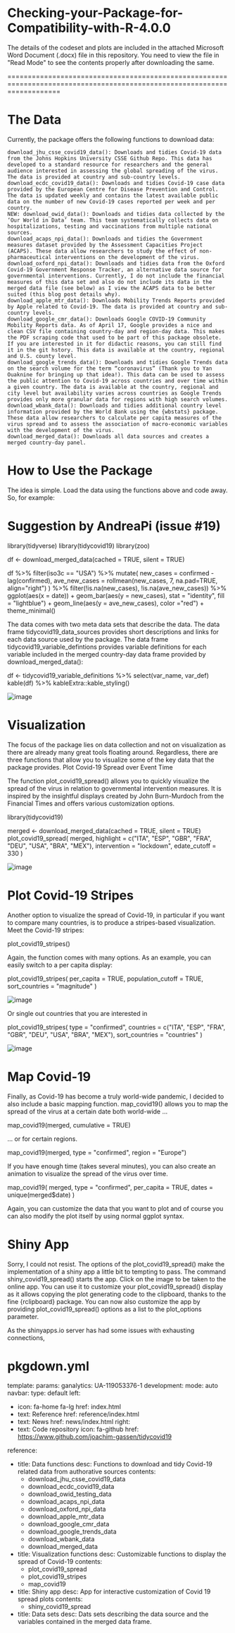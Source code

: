 # Checking-your-Package-for-Compatibility-with-R-4.0.0

The details of the codeset and plots are included in the attached Microsoft Word Document (.docx) file in this repository. 
You need to view the file in "Read Mode" to see the contents properly after downloading the same.


=========================================================================================================================

The Data
=============
Currently, the package offers the following functions to download data:

    download_jhu_csse_covid19_data(): Downloads and tidies Covid-19 data from the Johns Hopkins University CSSE Github Repo. This data has developed to a standard resource for researchers and the general audience interested in assessing the global spreading of the virus. The data is provided at country and sub-country levels.
    download_ecdc_covid19_data(): Downloads and tidies Covid-19 case data provided by the European Centre for Disease Prevention and Control. The data is updated weekly and contains the latest available public data on the number of new Covid-19 cases reported per week and per country.
    NEW: download_owid_data(): Downloads and tidies data collected by the ‘Our World in Data’ team. This team systematically collects data on hospitalizations, testing and vaccinations from multiple national sources.
    download_acaps_npi_data(): Downloads and tidies the Government measures dataset provided by the Assessment Capacities Project (ACAPS). These data allow researchers to study the effect of non-pharmaceutical interventions on the development of the virus.
    download_oxford_npi_data(): Downloads and tidies data from the Oxford Covid-19 Government Response Tracker, an alternative data source for governmental interventions. Currently, I do not include the financial measures of this data set and also do not include its data in the merged data file (see below) as I view the ACAPS data to be better suited (this blog post details why).
    download_apple_mtr_data(): Downloads Mobility Trends Reports provided by Apple related to Covid-19. The data is provided at country and sub-country levels.
    download_google_cmr_data(): Downloads Google COVID-19 Community Mobility Reports data. As of April 17, Google provides a nice and clean CSV file containing country-day and region-day data. This makes the PDF scraping code that used to be part of this package obsolete. If you are interested in it for didactic reasons, you can still find it in the git hstory. This data is available at the country, regional and U.S. county level.
    download_google_trends_data(): Downloads and tidies Google Trends data on the search volume for the term “coronavirus” (Thank you to Yan Ouaknine for bringing up that idea!). This data can be used to assess the public attention to Covid-19 across countries and over time within a given country. The data is available at the country, regional and city level but availability varies across countries as Google Trends provides only more granular data for regions with high search volumes.
    download_wbank_data(): Downloads and tidies additional country level information provided by the World Bank using the {wbstats} package. These data allow researchers to calculate per capita measures of the virus spread and to assess the association of macro-economic variables with the development of the virus.
    download_merged_data(): Downloads all data sources and creates a merged country-day panel.

How to Use the Package
========================
The idea is simple. Load the data using the functions above and code away. So, for example:

# Suggestion by AndreaPi (issue #19)

library(tidyverse)
library(tidycovid19)
library(zoo)

df <- download_merged_data(cached = TRUE, silent = TRUE)

df %>%
  filter(iso3c == "USA") %>%
  mutate(
    new_cases = confirmed - lag(confirmed),
    ave_new_cases = rollmean(new_cases, 7, na.pad=TRUE, align="right")
  ) %>%
  filter(!is.na(new_cases), !is.na(ave_new_cases)) %>%
  ggplot(aes(x = date)) +
  geom_bar(aes(y = new_cases), stat = "identity", fill = "lightblue") +
  geom_line(aes(y = ave_new_cases), color ="red") +
  theme_minimal()

The data comes with two meta data sets that describe the data. The data frame tidycovid19_data_sources provides short descriptions and links for each data source used by the package. The data frame tidycovid19_variable_defintions provides variable definitions for each variable included in the merged country-day data frame provided by download_merged_data():

df <- tidycovid19_variable_definitions %>%
  select(var_name, var_def)
kable(df) %>% kableExtra::kable_styling()


![image](https://user-images.githubusercontent.com/26252963/133880542-48d85e9d-fca5-4c7a-80b5-4cb61f03e365.png)



Visualization
===============
The focus of the package lies on data collection and not on visualization as there are already many great tools floating around. Regardless, there are three functions that allow you to visualize some of the key data that the package provides.
Plot Covid-19 Spread over Event Time

The function plot_covid19_spread() allows you to quickly visualize the spread of the virus in relation to governmental intervention measures. It is inspired by the insightful displays created by John Burn-Murdoch from the Financial Times and offers various customization options.



library(tidycovid19)

merged <- download_merged_data(cached = TRUE, silent = TRUE)
plot_covid19_spread(
  merged, highlight = c("ITA", "ESP", "GBR", "FRA", "DEU", "USA", "BRA", "MEX"),
  intervention = "lockdown", edate_cutoff = 330
)

![image](https://user-images.githubusercontent.com/26252963/133880599-4dd778c2-4b16-4428-965c-5cf0ad2e1a7b.png)


Plot Covid-19 Stripes
========================
Another option to visualize the spread of Covid-19, in particular if you want to compare many countries, is to produce a stripes-based visualization. Meet the Covid-19 stripes:

plot_covid19_stripes()

Again, the function comes with many options. As an example, you can easily switch to a per capita display:

plot_covid19_stripes(
  per_capita = TRUE, 
  population_cutoff = TRUE, 
  sort_countries = "magnitude"
)

![image](https://user-images.githubusercontent.com/26252963/133880629-6d8547e8-2791-4307-8040-8e6f73edf052.png)


Or single out countries that you are interested in

plot_covid19_stripes(
  type = "confirmed", 
  countries = c("ITA", "ESP", "FRA", "GBR", "DEU", "USA", "BRA", "MEX"),
  sort_countries = "countries"
)

![image](https://user-images.githubusercontent.com/26252963/133880645-2f29c6a7-48e8-4890-ae4f-7936d6553876.png)


Map Covid-19
=============

Finally, as Covid-19 has become a truly world-wide pandemic, I decided to also include a basic mapping function. map_covid19() allows you to map the spread of the virus at a certain date both world-wide …

map_covid19(merged, cumulative = TRUE)

… or for certain regions.

map_covid19(merged, type = "confirmed", region = "Europe") 

If you have enough time (takes several minutes), you can also create an animation to visualize the spread of the virus over time.

map_covid19(
  merged, type = "confirmed", per_capita = TRUE, dates = unique(merged$date)
)

Again, you can customize the data that you want to plot and of course you can also modify the plot itself by using normal ggplot syntax.

Shiny App
=============
Sorry, I could not resist. The options of the plot_covid19_spread() make the implementation of a shiny app a little bit to tempting to pass. The command shiny_covid19_spread() starts the app. Click on the image to be taken to the online app. You can use it to customize your plot_covid19_spread() display as it allows copying the plot generating code to the clipboard, thanks to the fine {rclipboard} package. You can now also customize the app by providing plot_covid19_spread() options as a list to the plot_options parameter.



As the shinyapps.io server has had some issues with exhausting connections, 

pkgdown.yml
================

template:
  params:
    ganalytics: UA-119053376-1
development:
  mode: auto
navbar:
  type: default
  left:
  - icon: fa-home fa-lg
    href: index.html
  - text: Reference
    href: reference/index.html
  - text: News
    href: news/index.html
  right:
  - text: Code repository
    icon: fa-github
    href: https://www.github.com/joachim-gassen/tidycovid19

reference:
- title: Data functions
  desc: Functions to download and tidy Covid-19 related data from authorative sources
  contents:
  - download_jhu_csse_covid19_data
  - download_ecdc_covid19_data
  - download_owid_testing_data
  - download_acaps_npi_data
  - download_oxford_npi_data
  - download_apple_mtr_data
  - download_google_cmr_data
  - download_google_trends_data
  - download_wbank_data
  - download_merged_data
- title: Visualization functions
  desc: Customizable functions to display the spread of Covid-19
  contents:
  - plot_covid19_spread
  - plot_covid19_stripes
  - map_covid19
- title: Shiny app
  desc: App for interactive customization of Covid 19 spread plots
  contents:
  - shiny_covid19_spread
- title: Data sets
  desc: Dats sets describing the data source and the variables contained in the merged data frame.
